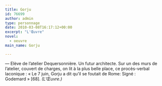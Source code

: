 ```yaml
---
title: Gorju
id: 76699
author: admin
type: personnage
date: 2010-03-08T16:17:12+00:00
excerpt: "L'Œuvre"
novel:
  - oeuvre
main_name: Gorju

---
```

— Elève de l&rsquo;atelier Dequersonnière. Un futur architecte. Sur un des murs de l&rsquo;atelier, couvert de charges, on lit à la plus belle place, ce procès-verbal laconique : « Le 7 juin, Gorju a dit qu&rsquo;il se foutait de Rome: Signé : Godemard » [68]. _(L&rsquo;Œuvre.)_